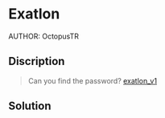 # Exatlon
AUTHOR: OctopusTR
## Discription
> Can you find the password? [exatlon_v1](https://github.com/Henry1601/HackTheBox-Writeup/blob/main/Reverse%20Engineering/Exatlon/exatlon_v1)
## Solution
